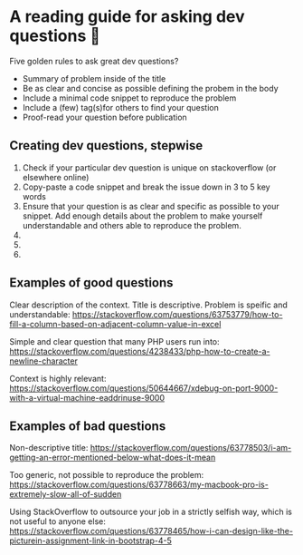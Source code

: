 # A reading guide for asking dev questions :information_desk_person:
Five golden rules to ask great dev questions?

 * Summary of problem inside of the title  <br/>
 * Be as clear and concise as possible defining the probem in the body  <br/>
 * Include a minimal code snippet to reproduce the problem  <br/>
 * Include a (few) tag(s)for others to find your question  <br/>
 * Proof-read your question before publication  <br/>

## Creating dev questions, stepwise

1. Check if your particular dev question is unique on stackoverflow (or elsewhere online)
2. Copy-paste a code snippet and break the issue down in 3 to 5 key words
3. Ensure that your question is as clear and specific as possible to your snippet. Add enough details about the problem to make yourself understandable and others able to reproduce the problem.
4. 
5.
6.

## Examples of good questions

Clear description of the context. Title is descriptive. Problem is speific and understandable: https://stackoverflow.com/questions/63753779/how-to-fill-a-column-based-on-adjacent-column-value-in-excel

Simple and clear question that many PHP users run into: https://stackoverflow.com/questions/4238433/php-how-to-create-a-newline-character

Context is highly relevant: https://stackoverflow.com/questions/50644667/xdebug-on-port-9000-with-a-virtual-machine-eaddrinuse-9000

## Examples of bad questions

Non-descriptive title: https://stackoverflow.com/questions/63778503/i-am-getting-an-error-mentioned-below-what-does-it-mean

Too generic, not possible to reproduce the problem: https://stackoverflow.com/questions/63778663/my-macbook-pro-is-extremely-slow-all-of-sudden

Using StackOverflow to outsource your job in a strictly selfish way, which is not useful to anyone else: https://stackoverflow.com/questions/63778465/how-i-can-design-like-the-picturein-assignment-link-in-bootstrap-4-5
